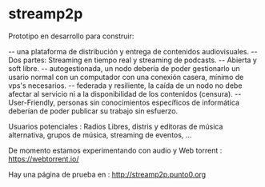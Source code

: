 # streamp2p

Prototipo en desarrollo para construir:

-- una plataforma de distribución y entrega de contenidos audiovisuales. 
-- Dos partes: Streaming en tiempo real y streaming de podcasts.
-- Abierta y soft libre.
-- autogestionada, un nodo debería de poder gestionarlo un usario normal con un computador con una conexión casera, mínimo de vps's necesarios. 
-- federada y resiliente, la caída de un nodo no debe afectar al servicio ni a la disponibilidad de los contenidos (censura).
-- User-Friendly, personas sin conocimientos específicos de informática deberían de poder publicar su trabajo sin esfuerzo.

Usuarios potenciales : Radios Libres, distris y editoras de música alternativa, grupos de música, streaming de eventos, ...

De momento estamos experimentando con audio y Web torrent : https://webtorrent.io/

Hay una página de prueba en : http://streamp2p.punto0.org

